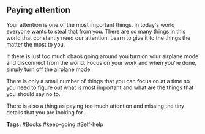 ## Paying attention

Your attention is one of the most important things. In today's world everyone wants to steal that from you. There are so many things in this world that constantly need our attention. Learn to give it to the things the matter the most to you.

If there is just too much chaos going around you turn on your airplane mode and disconnect from the world. Focus on your work and when you're done, simply turn off the airplane mode.

There is only a small number of things that you can focus on at a time so you need to figure out what is most important and what are the things that you should say no to.

There is also a thing as paying too much attention and missing the tiny details that you are looking for.

**Tags:** #Books #keep-going #Self-help 